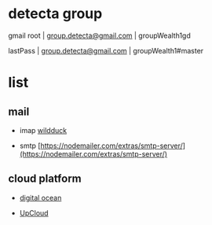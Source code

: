 

# detecta group

gmail root | group.detecta@gmail.com | groupWealth1gd

lastPass | group.detecta@gmail.com | groupWealth1#master

# list 

## mail

* imap [wildduck](https://www.npmjs.com/package/wildduck)

* smtp [https://nodemailer.com/extras/smtp-server/](https://nodemailer.com/extras/smtp-server/)

## cloud platform 

* [digital ocean](https://www.digitalocean.com/pricing/)

* [UpCloud](https://upcloud.com/compare/digitalocean/?gclid=EAIaIQobChMIvqCenvTT4AIViuiaCh0ALQpBEAAYAiAAEgLyEvD_BwE)
